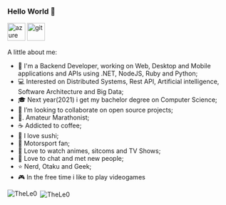 ### Hello World 👋

<p align="left"><img src="https://www.vectorlogo.zone/logos/microsoft_azure/microsoft_azure-icon.svg" alt="azure" width="40" height="40"/> <img src="https://www.vectorlogo.zone/logos/git-scm/git-scm-icon.svg" alt="git" width="40" height="40"/>

A little about me:

- 🔭  I'm a Backend Developer, working on Web, Desktop and Mobile applications and APIs using .NET, NodeJS, Ruby and Python;
- 💻  Interested on Distributed Systems, Rest API, Artificial intelligence, Software Architecture and Big Data;
- 🎓  Next year(2021) i get my bachelor degree on Computer Science;
- 👯  I’m looking to collaborate on open source projects;
- 🏃. Amateur Marathonist;
- ☕  Addicted to coffee;
- 🍣  I love sushi;
- 🏁  Motorsport fan;
- 🎦  Love to watch animes, sitcoms and TV Shows;
- 💬  Love to chat and met new people;
- ⭐  Nerd, Otaku and Geek;
- 🎮  In the free time i like to play videogames

<p><img align="left" src="https://github-readme-stats.vercel.app/api/top-langs/?username=TheLe0&layout=compact&hide=html" alt="TheLe0" /></p>
<p>&nbsp;<img align="center" src="https://github-readme-stats.vercel.app/api?username=TheLe0&show_icons=true" alt="TheLe0" /></p>
